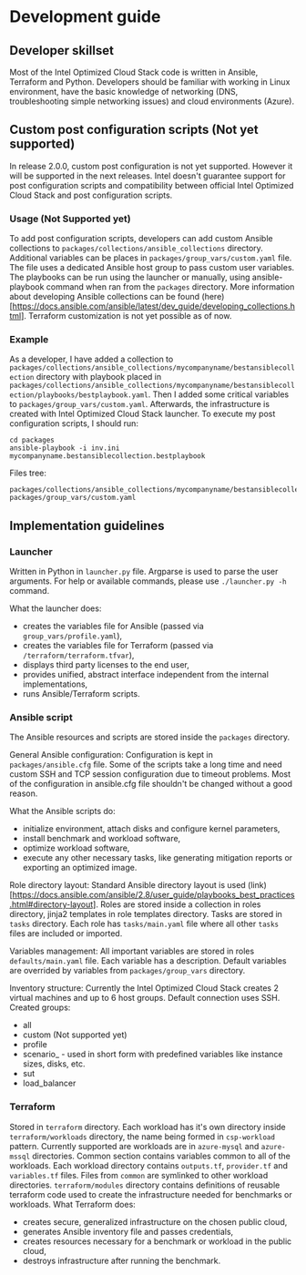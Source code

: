 # Development guide
## Developer skillset
Most of the Intel Optimized Cloud Stack code is written in Ansible, Terraform and Python. Developers should be familiar with working in Linux environment, have the basic knowledge of networking (DNS, troubleshooting simple networking issues) and cloud environments (Azure).

## Custom post configuration scripts (Not yet supported)
In release 2.0.0, custom post configuration is not yet supported. However it will be supported in the next releases. Intel doesn't guarantee support for post configuration scripts and compatibility between official Intel Optimized Cloud Stack and post configuration scripts.

### Usage (Not Supported yet)
To add post configuration scripts, developers can add custom Ansible collections to `packages/collections/ansible_collections` directory. Additional variables can be places in `packages/group_vars/custom.yaml` file. The file uses a dedicated Ansible host group to pass custom user variables. The playbooks can be run using the launcher or manually, using ansible-playbook command when ran from the `packages` directory. More information about developing Ansible collections can be found (here)[https://docs.ansible.com/ansible/latest/dev_guide/developing_collections.html]. Terraform customization is not yet possible as of now.

### Example
As a developer, I have added a collection to `packages/collections/ansible_collections/mycompanyname/bestansiblecollection` directory with playbook placed in `packages/collections/ansible_collections/mycompanyname/bestansiblecollection/playbooks/bestplaybook.yaml`. Then I added some critical variables to `packages/group_vars/custom.yaml`. Afterwards, the infrastructure is created with Intel Optimized Cloud Stack launcher. To execute my post configuration scripts, I should run:

```
cd packages
ansible-playbook -i inv.ini mycompanyname.bestansiblecollection.bestplaybook
```

Files tree:
```
packages/collections/ansible_collections/mycompanyname/bestansiblecollection/playbooks/bestplaybook.yaml
packages/group_vars/custom.yaml
```
## Implementation guidelines
### Launcher
Written in Python in `launcher.py` file. Argparse is used to parse the user arguments. For help or available commands, please use `./launcher.py -h` command.

What the launcher does:
* creates the variables file for Ansible (passed via `group_vars/profile.yaml`),
* creates the variables file for Terraform (passed via `/terraform/terraform.tfvar`),
* displays third party licenses to the end user,
* provides unified, abstract interface independent from the internal implementations,
* runs Ansible/Terraform scripts.

### Ansible script
The Ansible resources and scripts are stored inside the `packages` directory.

General Ansible configuration:
Configuration is kept in `packages/ansible.cfg` file. Some of the scripts take a long time and need custom SSH and TCP session configuration due to timeout problems. Most of the configuration in ansible.cfg file shouldn't be changed without a good reason.

What the Ansible scripts do:
* initialize environment, attach disks and configure kernel parameters,
* install benchmark and workload software,
* optimize workload software,
* execute any other necessary tasks, like generating mitigation reports or exporting an optimized image.

Role directory layout:
Standard Ansible directory layout is used (link)[https://docs.ansible.com/ansible/2.8/user_guide/playbooks_best_practices.html#directory-layout]. Roles are stored inside a collection in roles directory, jinja2 templates in role templates directory. Tasks are stored in `tasks` directory. Each role has `tasks/main.yaml` file where all other `tasks` files are included or imported.

Variables management:
All important variables are stored in roles `defaults/main.yaml` file. Each variable has a description. Default variables are overrided by variables from `packages/group_vars` directory.

Inventory structure:
Currently the Intel Optimized Cloud Stack creates 2 virtual machines and up to 6 host groups. Default connection uses SSH. Created groups:
* all
* custom (Not supported yet)
* profile
* scenario_<profile detail> - used in short form with predefined variables like instance sizes, disks, etc.
* sut
* load_balancer

### Terraform
Stored in `terraform` directory. Each workload has it's own directory inside `terraform/workloads` directory, the name being formed in `csp-workload` pattern. Currently supported are workloads are in `azure-mysql` and `azure-mssql` directories. Common section contains variables common to all of the workloads. Each workload directory contains `outputs.tf`, `provider.tf` and `variables.tf` files. Files from `common` are symlinked to other workload directories. `terraform/modules` directory contains definitions of reusable terraform code used to create the infrastructure needed for benchmarks or workloads.
What Terraform does:
* creates secure, generalized infrastructure on the chosen public cloud,
* generates Ansible inventory file and passes credentials,
* creates resources necessary for a benchmark or workload in the public cloud,
* destroys infrastructure after running the benchmark.
